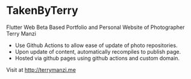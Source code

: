 # TakenByTerry
Flutter Web Beta Based Portfolio and Personal Website of Photographer Terry Manzi
- Use Github Actions to allow ease of update of photo repositories.
- Upon update of content, automatically recompiles to publish page.
- Hosted via github pages using github actions and custom domain.

Visit at http://terrymanzi.me
